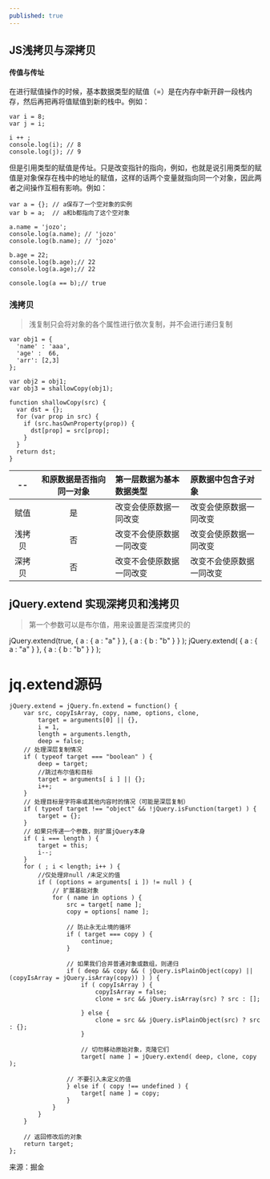 ```yaml
---
published: true
---
```

## JS浅拷贝与深拷贝


#### 传值与传址

在进行赋值操作的时候，基本数据类型的赋值（=）是在内存中新开辟一段栈内存，然后再把再将值赋值到新的栈中。例如：

```
var i = 8;
var j = i;

i ++ ;
console.log(i); // 8
console.log(j); // 9
```


但是引用类型的赋值是传址。只是改变指针的指向，例如，也就是说引用类型的赋值是对象保存在栈中的地址的赋值，这样的话两个变量就指向同一个对象，因此两者之间操作互相有影响。例如：

```
var a = {}; // a保存了一个空对象的实例
var b = a;  // a和b都指向了这个空对象

a.name = 'jozo';
console.log(a.name); // 'jozo'
console.log(b.name); // 'jozo'

b.age = 22;
console.log(b.age);// 22
console.log(a.age);// 22

console.log(a == b);// true
```

### 浅拷贝

>浅复制只会将对象的各个属性进行依次复制，并不会进行递归复制

```
var obj1 = {
  'name' : 'aaa',
  'age' :  66,
  'arr': [2,3]
};

var obj2 = obj1;
var obj3 = shallowCopy(obj1);

function shallowCopy(src) {
  var dst = {};
  for (var prop in src) {
    if (src.hasOwnProperty(prop)) {
      dst[prop] = src[prop];
    }
  }
  return dst;
}

```


|--|和原数据是否指向同一对象|第一层数据为基本数据类型|原数据中包含子对象|
|:-:|:---------------------:|:-----------------------|:-----------------|
|赋值|是|改变会使原数据一同改变|改变会使原数据一同改变|
|浅拷贝|否|改变不会使原数据一同改变|改变会使原数据一同改变|
|深拷贝|否|改变不会使原数据一同改变|改变不会使原数据一同改变|


## jQuery.extend 实现深拷贝和浅拷贝

> 第一个参数可以是布尔值，用来设置是否深度拷贝的

jQuery.extend(true, { a : { a : "a" } }, { a : { b : "b" } } );
jQuery.extend( { a : { a : "a" } }, { a : { b : "b" } } );


# jq.extend源码

```
jQuery.extend = jQuery.fn.extend = function() {
	var src, copyIsArray, copy, name, options, clone,
		target = arguments[0] || {},
		i = 1,
		length = arguments.length,
		deep = false;
	// 处理深层复制情况
	if ( typeof target === "boolean" ) {
		deep = target;
		//跳过布尔值和目标
		target = arguments[ i ] || {};
		i++;
	}
	// 处理目标是字符串或其他内容时的情况（可能是深层复制）
	if ( typeof target !== "object" && !jQuery.isFunction(target) ) {
		target = {};
	}
	// 如果只传递一个参数，则扩展jQuery本身
	if ( i === length ) {
		target = this;
		i--;
	}
	for ( ; i < length; i++ ) {
		//仅处理非null /未定义的值
		if ( (options = arguments[ i ]) != null ) {
			// 扩展基础对象
			for ( name in options ) {
				src = target[ name ];
				copy = options[ name ];

				// 防止永无止境的循环
				if ( target === copy ) {
					continue;
				}

				// 如果我们合并普通对象或数组，则递归
				if ( deep && copy && ( jQuery.isPlainObject(copy) || (copyIsArray = jQuery.isArray(copy)) ) ) {
					if ( copyIsArray ) {
						copyIsArray = false;
						clone = src && jQuery.isArray(src) ? src : [];

					} else {
						clone = src && jQuery.isPlainObject(src) ? src : {};
					}

					// 切勿移动原始对象，克隆它们
					target[ name ] = jQuery.extend( deep, clone, copy );

				// 不要引入未定义的值
				} else if ( copy !== undefined ) {
					target[ name ] = copy;
				}
			}
		}
	}

	// 返回修改后的对象
	return target;
};
```






来源：掘金
